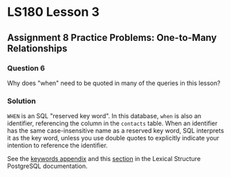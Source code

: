 # LS180 Lesson 3

## Assignment 8 Practice Problems: One-to-Many Relationships

### Question 6

Why does "when" need to be quoted in many of the queries in this lesson?

### Solution

`WHEN` is an SQL "reserved key word". In this database, `when` is also an
identifier, referencing the column in the `contacts` table. When an identifier
has the same case-insensitive name as a reserved key word, SQL interprets it as
the key word, unless you use double quotes to explicitly indicate your intention
to reference the identifier.

See the [keywords appendix](https://www.postgresql.org/docs/current/sql-keywords-appendix.html)
and this
[section](https://www.postgresql.org/docs/current/sql-syntax-lexical.html#SQL-SYNTAX-IDENTIFIERS)
in the Lexical Structure PostgreSQL documentation.
